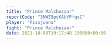 ```yaml
---
title: "Prince Malchezaar"
reportCode: "3NWZ9pcKAbYPfqxC"
player: "Pissjuana"
fight: "Prince Malchezaar"
date: 2021-10-08T19:17:48.190000+00:00
---
```

